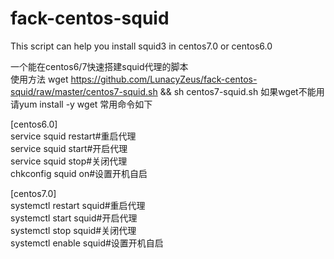 # fack-centos-squid
This script can help you install squid3 in centos7.0 or centos6.0

一个能在centos6/7快速搭建squid代理的脚本  
使用方法
wget https://github.com/LunacyZeus/fack-centos-squid/raw/master/centos7-squid.sh && sh centos7-squid.sh
如果wget不能用请yum install -y wget
常用命令如下  

[centos6.0]  
service squid restart#重启代理  
service squid start#开启代理  
service squid stop#关闭代理  
chkconfig squid on#设置开机自启  

[centos7.0]  
systemctl restart squid#重启代理  
systemctl start squid#开启代理  
systemctl stop squid#关闭代理  
systemctl enable squid#设置开机自启  
